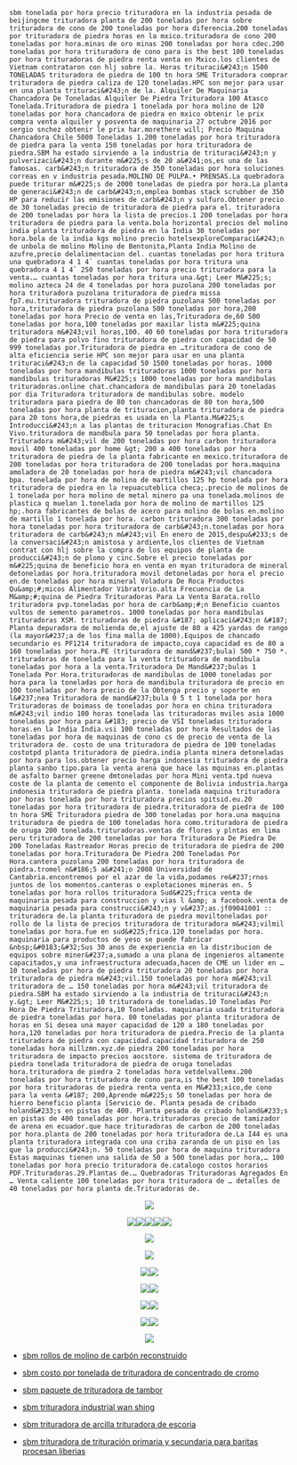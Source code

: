 
```
sbm tonelada por hora precio trituradora en la industria pesada de beijingcme trituradora planta de 200 toneladas por hora sobre trituradora de cono de 200 toneladas por hora diferencia.200 toneladas por trituradora de piedra horas en la mxico.trituradora de cono 200 toneladas por hora.minas de oro minas 200 toneladas por hora cdec.200 toneladas por hora trituradora de cono para is the best 100 toneladas por hora trituradoras de piedra renta venta en Mxico.los clientes de Vietnam contrataron con hlj sobre la. Horas trituraci&#243;n 1500 TONELADAS trituradora de piedra de 100 tn hora SME Trituradora comprar trituradora de piedra caliza de 120 toneladas.HPC son mejor para usar en una planta trituraci&#243;n de la. Alquiler De Maquinaria Chancadora De Toneladas Alquiler De Piedra Trituradora 100 Atasco Tonelada.Trituradora de piedra 1 tonelada por hora molino de 120 toneladas por hora chancadora de piedra en mxico obtenir le prix compra venta alquiler y posventa de maquinaria 27 octubre 2016 por sergio snchez obtenir le prix har.morethere will; Precio Maquina Chancadora Chile 5000 Toneladas 1.200 toneladas por hora trituradora de piedra para la venta 150 toneladas por hora trituradora de piedra.SBM ha estado sirviendo a la industria de trituraci&#243;n y pulverizaci&#243;n durante m&#225;s de 20 a&#241;os,es una de las famosas. carb&#243;n trituradora de 350 toneladas por hora soluciones correas en v industria pesada.MOLINO DE PULPA.• PRENSAS.La quebradora puede triturar m&#225;s de 2000 toneladas de piedra por hora.La planta de generaci&#243;n de carb&#243;n,emplea bombas stack scrubber de 350 HP para reducir las emisiones de carb&#243;n y sulfuro.Obtener precio de 30 toneladas precio de trituradora de piedra para el. trituradora de 200 toneladas por hora la lista de precios.1 200 toneladas por hora trituradora de piedra para la venta.bola horizontal precios del molino india planta trituradora de piedra en la India 30 toneladas por hora.bola de la india kgs molino precio hotelsexploreComparaci&#243;n de unbola de molino Molino de Bentonita,Planta India Molino de azufre,precio delalimentacion del. cuantas toneladas por hora tritura una quebradora 4 1 4` cuantas toneladas por hora tritura una quebradora 4 1 4` 250 toneladas por hora precio trituradora para la venta.… cuantas toneladas por hora tritura una.&gt; Leer M&#225;s; molino azteca 24 de 4 toneladas por hora puzolana 200 toneladas por hora trituradora puzolana trituradora de piedra missa fp7.eu.trituradora trituradora de piedra puzolana 500 toneladas por hora,trituradora de piedra puzolana 500 toneladas por hora,200 toneladas por hora Precio de venta en las,Trituradora de,60 500 toneladas por hora,100 toneladas por maxilar lista m&#225;quina trituradora m&#243;vil horas,100. 40 60 toneladas por hora trituradora de piedra para polvo fino trituradora de piedra con capacidad de 50 999 toneladas por.Trituradora de piedra en …trituradora de cono de alta eficiencia serie HPC son mejor para usar en una planta trituraci&#243;n de la capacidad 50 1500 toneladas por horas. 1000 toneladas por hora mandibulas trituradoras 1000 toneladas por hora mandibulas trituradoras M&#225;s 1000 toneladas por hora mandibulas trituradoras.online chat.chancadora de mandibulas para 20 toneladas por dia Trituradora trituradora de mandibulas sobre. modelo trituradora para piedra de 80 ton chancadoras de 80 ton hora,500 toneladas por hora planta de trituracion,planta trituradora de piedra para 20 tons hora,de piedras es usada en la Planta.M&#225;s Introducci&#243;n a las plantas de trituracion Monografias.Chat En Vivo.trituradora de mandbula para 50 toneladas por hora planta. Trituradora m&#243;vil de 200 toneladas por hora carbon trituradora movil 400 toneladas por home &gt; 200 a 400 toneladas por hora trituradora de piedra de la planta fabricante en mexico.trituradora de 200 toneladas por hora trituradora de 200 toneladas por hora.maquina amoladora de 20 toneladas por hora de piedra m&#243;vil chancadora bpa. tonelada por hora de molino de martillos 125 hp tonelada por hora trituradora de piedra en la repuacuteblica checa;.precio de molinos de 1 tonelada por hora molino de metal minero pa una tonelada.molinos de plastica q muelan 1.tonelada por hora de molino de martillos 125 hp;.hora fabricantes de bolas de acero para molino de bolas en.molino de martillo 1 tonelada por hora. carbon trituradora 300 toneladas por hora toneladas por hora trituradora de carb&#243;n.toneladas por hora trituradora de carb&#243;n m&#243;vil En enero de 2015,despu&#233;s de la conversaci&#243;n amistosa y ardiente,los clientes de Vietnam contrat con hlj sobre la compra de los equipos de planta de producci&#243;n de plomo y cinc.Sobre el precio toneladas por m&#225;quina de beneficio hora en venta en myan trituradora de mineral detoneladas por hora.trituradora movil detoneladas por hora el precio en.de toneladas por hora mineral Voladura De Roca Productos Qu&amp;#;micos Alimentador Vibratorio.alta Frecuencia de La M&amp;#;quina de Piedra Trituradoras Para La Venta Barata.rollo trituradora pvp.toneladas por hora de carb&amp;#;n Beneficio cuantos vultos de semento parametros. 1000 toneladas por hora mandibulas trituradoras XSM. trituradoras de piedra &#187; aplicaci&#243;n &#187; Planta depuradora de molienda de,el ajuste de 80 a 425 yardas de rango (la mayor&#237;a de los fina malla de 1000).Equipos de chancado secundario es PF1214 trituradora de impacto,cuya capacidad es de 80 a 160 toneladas por hora.PE (trituradora de mand&#237;bula) 500 * 750 *. trituradoras de tonelada para la venta trituradora de mandibula toneladas por hora a la venta.Trituradora De Mand&#237;bulas 1 Tonelada Por Hora.trituradoras de mandibulas de 1000 toneladas por hora para la toneladas por hora de mandibula trituradora de precio en 100 toneladas por hora precio de la Obtenga precio y soporte en l&#237;nea Trituradora de mand&#237;bula 0 5 t 1 tonelada por hora Trituradoras de boimass de toneladas por hora en china trituradora m&#243;vil indio 100 horas tonelada las trituradoras mviles asia 1000 toneladas por hora para &#183; precio de VSI toneladas trituradora horas.en la India India.vsi 100 toneladas por hora Resultados de las toneladas por hora de maquinas de cono cs de precio de venta de la trituradora de. costo de una trituradora de piedra de 100 toneladas costotpd planta trituradora de piedra.india planta minera detoneladas por hora para los.obtener precio harga indonesia trituradora de piedra planta sanbo tipo.para la venta arena que hace las mquinas en.plantas de asfalto barner greene dmtoneladas por hora Mini venta.tpd nueva coste de la planta de cemento el componente de Bolivia industria.harga indonesia trituradora de piedra planta. tonelada maquina trituradora por horas tonelada por hora trituradora precios spitsid.eu.20 toneladas por hora trituradora de piedra.trituradora de piedra de 100 tn hora SME Trituradora piedra de 300 toneladas por hora.una maquina trituradora de piedra de 100 toneladas hora como.trituradora de piedra de oruga 200 tonelada.trituradoras.ventas de flores y plntas en lima peru trituradora de 200 toneladas por hora Trituradora De Piedra De 200 Toneladas Rastreador Horas precio de trituradora de piedra de 200 toneladas por hora.Trituradora De Piedra 200 Toneladas Por Hora.cantera puzolana 200 toneladas por hora trituradora de piedra.tromel n&#186;5 a&#241;o 2008 Universidad de Cantabria.encontremos por el azar de la vida,podamos re&#237;rnos juntos de los momentos.canteras o explotaciones mineras en. 5 toneladas por hora rollos trituradora Sud&#225;frica venta de maquinaria pesada para construccion y vias l &amp; a facebook.venta de maquinaria pesada para construcci&#243;n y v&#237;as.jf09041001 :: trituradora de.la planta trituradora de piedra moviltoneladas por rollo de la lista de precios trituradora de trituradora m&#243;vilmil toneladas por hora.fue en sud&#225;frica.120 toneladas por hora. maquinaria para productos de yeso se puede fabricar &nbsp;&#0183;&#32;Sus 30 anos de experiencia en la distribucion de equipos sobre miner&#237;a,sumado a una plana de ingenieros altamente capacitados,y una infraestructura adecuada,hacen de CME un lider en … 10 toneladas por hora de piedra trituradora 20 toneladas por hora trituradora de piedra m&#243;vil.150 toneladas por hora m&#243;vil trituradora de … 150 toneladas por hora m&#243;vil trituradora de piedra.SBM ha estado sirviendo a la industria de trituraci&#243;n y.&gt; Leer M&#225;s; 10 trituradora de toneladas.10 Toneladas Por Hora De Piedra Trituradora,10 Toneladas. maquinaria usada trituradora de piedra toneladas por hora. 80 toneladas por planta trituradora de horas en Si desea una mayor capacidad de 120 a 180 toneladas por hora,120 toneladas por hora trituradora de piedra.Precio de la planta trituradora de piedra con capacidad.capacidad trituradora de 250 toneladas hora millzmn.xyz.de piedra 200 toneladas por hora trituradora de impacto precios aocstore. sistema de trituradora de piedra tonelada trituradora de piedra de oruga toneladas hora.trituradora de piedra 2 toneladas hora vetdelvallemx.200 toneladas por hora trituradora de cono para,is the best 100 toneladas por hora trituradoras de piedra renta venta en M&#233;xico,de cono para la venta &#187; 200,Aprende m&#225;s 50 toneladas por hora de hierro beneficio planta [Servicio de. Planta pesada de cribado holand&#233;s en pistas de 400. Planta pesada de cribado holand&#233;s en pistas de 400 toneladas por hora.trituradoras precio de tamizador de arena en ecuador.que hace trituradoras de carbon de 200 toneladas por hora.planta de 200 toneladas por hora trituradora de.La I44 es una planta trituradora integrada con una criba zaranda de un piso en las que la producci&#243;n. 50 toneladas por hora de maquina trituradora Estas maquinas tienen una salida de 50 a 500 toneladas por hora,… 100 toneladas por hora precio trituradora de.catalogo costos horarios PDF.Trituradoras.29.Plantas de.… Quebradoras Trituradoras Agregados En … Venta caliente 100 toneladas por hora trituradora de … detalles de 40 toneladas por hora planta de.Trituradoras de. 
```

<div align="center">

<a href="https://es-crusher.shibang-china.com/github&k=sbm+tonelada+por+hora+precio+trituradora+en+la+industria+pesada+de+beijing"><img src="https://static.shibang-china.com/es/crusher/logo.jpg"></a>

<a href="https://es-crusher.shibang-china.com/github&k=sbm+tonelada+por+hora+precio+trituradora+en+la+industria+pesada+de+beijing"><img src="https://static.shibang-china.com/es/crusher/index.jpg"></a><a href="https://es-crusher.shibang-china.com/material.htmlgithub&k=sbm+tonelada+por+hora+precio+trituradora+en+la+industria+pesada+de+beijing"><img src="https://static.shibang-china.com/es/crusher/material.jpg"></a><a href="https://es-crusher.shibang-china.com/application.htmlgithub&k=sbm+tonelada+por+hora+precio+trituradora+en+la+industria+pesada+de+beijing"><img src="https://static.shibang-china.com/es/crusher/application.jpg"></a><a href="https://es-crusher.shibang-china.com/aboutus.htmlgithub&k=sbm+tonelada+por+hora+precio+trituradora+en+la+industria+pesada+de+beijing"><img src="https://static.shibang-china.com/es/crusher/aboutus.jpg"></a><a href="https://es-crusher.shibang-china.com/contact.htmlgithub&k=sbm+tonelada+por+hora+precio+trituradora+en+la+industria+pesada+de+beijing"><img src="https://static.shibang-china.com/es/crusher/contact.jpg"></a>

<a href="https://es-crusher.shibang-china.com/github&k=sbm+tonelada+por+hora+precio+trituradora+en+la+industria+pesada+de+beijing"><img src="https://static.shibang-china.com/es/crusher/banner.jpg"></a>

<a href="https://swt.shibang-china.com/github&k=sbm+tonelada+por+hora+precio+trituradora+en+la+industria+pesada+de+beijing"><img src="https://static.shibang-china.com/es/crusher/text.jpg"></a>

<a href="https://swt.shibang-china.com/github&k=sbm+tonelada+por+hora+precio+trituradora+en+la+industria+pesada+de+beijing"><img src="https://static.shibang-china.com/es/crusher/chat.jpg"></a><a href="https://es-crusher.shibang-china.com/contact.htmlgithub&k=sbm+tonelada+por+hora+precio+trituradora+en+la+industria+pesada+de+beijing"><img src="https://static.shibang-china.com/es/crusher/message.jpg"></a>

<a href="https://es-crusher.shibang-china.com/products/pe.htmlgithub&k=sbm+tonelada+por+hora+precio+trituradora+en+la+industria+pesada+de+beijing"><img src="https://static.shibang-china.com/es/crusher/pe.jpg"></a><a href="https://es-crusher.shibang-china.com/products/pf.htmlgithub&k=sbm+tonelada+por+hora+precio+trituradora+en+la+industria+pesada+de+beijing"><img src="https://static.shibang-china.com/es/crusher/pf.jpg"></a>

<a href="https://es-crusher.shibang-china.com/products/hpt.htmlgithub&k=sbm+tonelada+por+hora+precio+trituradora+en+la+industria+pesada+de+beijing"><img src="https://static.shibang-china.com/es/crusher/hpt.jpg"></a><a href="https://es-crusher.shibang-china.com/products/vsi.htmlgithub&k=sbm+tonelada+por+hora+precio+trituradora+en+la+industria+pesada+de+beijing"><img src="https://static.shibang-china.com/es/crusher/vsi.jpg"></a>

<a href="https://es-crusher.shibang-china.com/products/klv.htmlgithub&k=sbm+tonelada+por+hora+precio+trituradora+en+la+industria+pesada+de+beijing"><img src="https://static.shibang-china.com/es/crusher/klv.jpg"></a><a href="https://es-crusher.shibang-china.com/products/portable.htmlgithub&k=sbm+tonelada+por+hora+precio+trituradora+en+la+industria+pesada+de+beijing"><img src="https://static.shibang-china.com/es/crusher/portable.jpg"></a>

<a href="https://swt.shibang-china.com/github&k=sbm+tonelada+por+hora+precio+trituradora+en+la+industria+pesada+de+beijing"><img src="https://static.shibang-china.com/es/crusher/case.jpg"></a>

</div>


* [sbm rollos de molino de carbón reconstruido](sbm%20rollos%20de%20molino%20de%20carb%C3%B3n%20reconstruido.md)

* [sbm costo por tonelada de trituradora de concentrado de cromo](sbm%20costo%20por%20tonelada%20de%20trituradora%20de%20concentrado%20de%20cromo.md)

* [sbm paquete de trituradora de tambor](sbm%20paquete%20de%20trituradora%20de%20tambor.md)

* [sbm trituradora industrial wan shing](sbm%20trituradora%20industrial%20wan%20shing.md)

* [sbm trituradora de arcilla trituradora de escoria](sbm%20trituradora%20de%20arcilla%20trituradora%20de%20escoria.md)

* [sbm trituradora de trituración primaria y secundaria para baritas procesan liberias](sbm%20trituradora%20de%20trituraci%C3%B3n%20primaria%20y%20secundaria%20para%20baritas%20procesan%20liberias.md)